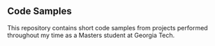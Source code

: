 ## Code Samples
This repository contains short code samples from projects performed throughout my time as a Masters student at Georgia Tech.
